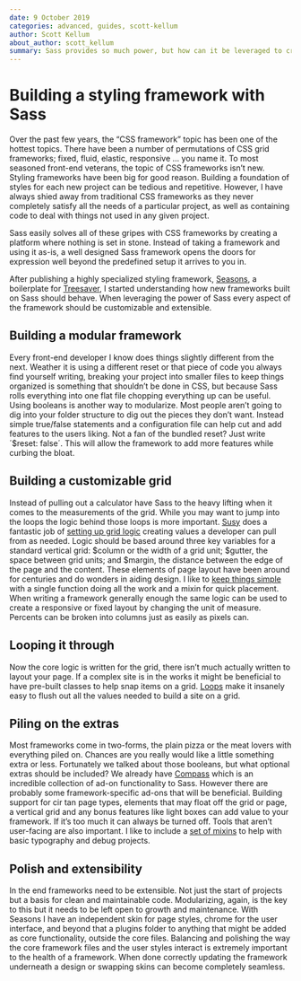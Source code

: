 ```yaml
---
date: 9 October 2019
categories: advanced, guides, scott-kellum
author: Scott Kellum
about_author: scott_kellum
summary: Sass provides so much power, but how can it be leveraged to create frameworks.
---
```


# Building a styling framework with Sass

Over the past few years, the “CSS framework” topic has been one of the hottest topics. There have been a number of permutations of CSS grid frameworks; fixed, fluid, elastic, responsive … you name it. To most seasoned front-end veterans, the topic of CSS frameworks isn’t new. Styling frameworks have been big for good reason. Building a foundation of styles for each new project can be tedious and repetitive.  However, I have always shied away from traditional CSS frameworks as they never completely satisfy all the needs of a particular project, as well as containing code to deal with things not used in any given project.

Sass easily solves all of these gripes with CSS frameworks by creating a platform where nothing is set in stone. Instead of taking a framework and using it as-is, a well designed Sass framework opens the doors for expression well beyond the predefined setup it arrives to you in.

After publishing a highly specialized styling framework, [Seasons](https://github.com/scottkellum/Seasons), a boilerplate for [Treesaver](http://treesaverjs.com), I started understanding how new frameworks built on Sass should behave. When leveraging the power of Sass every aspect of the framework should be customizable and extensible.

## Building a modular framework
Every front-end developer I know does things slightly different from the next. Weather it is using a different reset or that piece of code you always find yourself writing, breaking your project into smaller files to keep things organized is something that shouldn’t be done in CSS, but because Sass rolls everything into one flat file chopping everything up can be useful. Using booleans is another way to modularize. Most people aren’t going to dig into your folder structure to dig out the pieces they don’t want. Instead simple true/false statements and a configuration file can help cut and add features to the users liking. Not a fan of the bundled reset? Just write ´$reset: false´.  This will allow the framework to add more features while curbing the bloat.

## Building a customizable grid
Instead of pulling out a calculator have Sass to the heavy lifting when it comes to the measurements of the grid. While you may want to jump into the loops the logic behind those loops is more important. [Susy](http://susy.oddbird.net/) does a fantastic job of [setting up grid logic](https://github.com/ericam/compass-susy-plugin/blob/master/sass/susy/_grid.scss) creating values a developer can pull from as needed. Logic should be based around three key variables for a standard vertical grid: $column or the width of a grid unit; $gutter, the space between grid units; and $margin, the distance between the edge of the page and the content. These elements of page layout have been around for centuries and do wonders in aiding design. I like to [keep things simple](https://github.com/scottkellum/Seasons/blob/master/sass/lib/tools/_grid-tools.sass) with a single function doing all the work and a mixin for quick placement. When writing a framework generally enough the same logic can be used to create a responsive or fixed layout by changing the unit of measure. Percents can be broken into columns just as easily as pixels can.

## Looping it through
Now the core logic is written for the grid, there isn’t much actually written to layout your page. If a complex site is in the works it might be beneficial to have pre-built classes to help snap items on a grid. [Loops](http://sass-lang.com/docs/yardoc/file.SASS_REFERENCE.html#id11) make it insanely easy to flush out all the values needed to build a site on a grid.

## Piling on the extras
Most frameworks come in two-forms, the plain pizza or the meat lovers with everything piled on. Chances are you really would like a little something extra or less. Fortunately we talked about those booleans, but what optional extras should be included? We already have [Compass](http://compass-style.org/) which is an incredible collection of ad-on functionality to Sass. However there are probably some framework-specific ad-ons that will be beneficial. Building support for cir tan page types, elements that may float off the grid or page, a vertical grid and any bonus features like light boxes can add value to your framework. If it’s too much it can always be turned off. Tools that aren’t user-facing are also important. I like to include a [set of mixins](https://github.com/scottkellum/Seasons/blob/master/sass/lib/tools/_basic-functions.sass) to help with basic typography and debug projects.

## Polish and extensibility
In the end frameworks need to be extensible. Not just the start of projects but a basis for clean and maintainable code. Modularizing, again, is the key to this but it needs to be left open to growth and maintenance. With Seasons I have an independent skin for page styles, chrome for the user interface, and beyond that a plugins folder to anything that might be added as core functionality, outside the core files. Balancing and polishing the way the core framework files and the user styles interact is extremely important to the health of a framework. When done correctly updating the framework underneath a design or swapping skins can become completely seamless.

